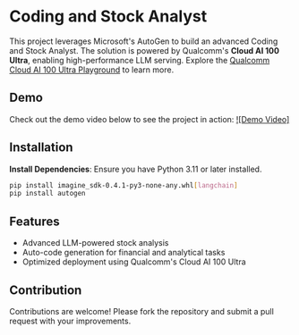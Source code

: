 
# Coding and Stock Analyst

This project leverages Microsoft's AutoGen to build an advanced Coding and Stock Analyst. The solution is powered by Qualcomm's **Cloud AI 100 Ultra**, enabling high-performance LLM serving. Explore the [Qualcomm Cloud AI 100 Ultra Playground](http://bit.ly/Qualcomm-CloudAI100Ultra-Playground) to learn more.

## Demo
Check out the demo video below to see the project in action:
[![Demo Video]](https://youtu.be/ijHtziG0knY)  

## Installation

**Install Dependencies**:
   Ensure you have Python 3.11 or later installed.
   ```bash
   pip install imagine_sdk-0.4.1-py3-none-any.whl[langchain]
   pip install autogen
   ```
## Features

- Advanced LLM-powered stock analysis
- Auto-code generation for financial and analytical tasks
- Optimized deployment using Qualcomm's Cloud AI 100 Ultra

## Contribution

Contributions are welcome! Please fork the repository and submit a pull request with your improvements.

